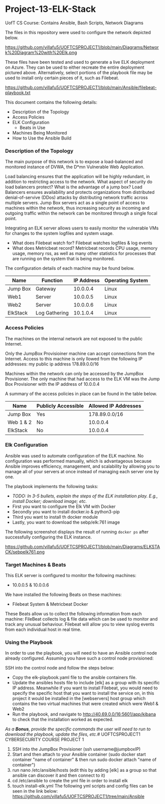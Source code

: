 # Project-13-ELK-Stack
UofT CS Course: Contains Ansible, Bash Scripts, Network Diagrams 

The files in this repository were used to configure the network depicted below.

https://github.com/villafu5/UOFTCSPROJECT1/blob/main/Diagrams/Network%20Diagram%20with%20Elk.png

These files have been tested and used to generate a live ELK deployment on Azure. They can be used to either recreate the entire deployment pictured above. Alternatively, select portions of the playbook file may be used to install only certain pieces of it, such as Filebeat.

  https://github.com/villafu5/UOFTCSPROJECT1/blob/main/Ansible/filebeat-playbook.txt

This document contains the following details:
- Description of the Topology
- Access Policies
- ELK Configuration
  - Beats in Use
- Machines Being Monitored
- How to Use the Ansible Build


### Description of the Topology

The main purpose of this network is to expose a load-balanced and monitored instance of DVWA, the D*mn Vulnerable Web Application.

Load balancing ensures that the application will be highly redundant, in addition to restricting access to the network.
What aspect of security do load balancers protect? What is the advantage of a jump box?
Load Balancers ensures availability and protects organizations from distributed denial-of-servive (DDos) attacks by distributing network traffic across multiple servers. Jump Box servers act as a single point of access to machines within the network, thus increasing security as incoming and outgoing traffic within the network can be monitored through a single focal point.

Integrating an ELK server allows users to easily monitor the vulnerable VMs for changes to the system logfiles and system usage.

- What does Filebeat watch for? 
Filebeat watches logfiles & log events 
- What does Metricbeat record? 
Metricbeat records CPU usage, memory usage, memory rss, as well as many other statistics for processes that are running on the system that is being monitored.

The configuration details of each machine may be found below.

| Name     | Function    | IP Address | Operating System |
|----------|-------------|------------|------------------|
| Jump Box | Gateway     | 10.0.0.4   | Linux            |
| Web1     | Server      | 10.0.0.5   | Linux            |
| Web2     | Server      | 10.0.0.6   | Linux            |
| ElkStack |Log Gathering| 10.1.0.4   | Linux            |

### Access Policies

The machines on the internal network are not exposed to the public Internet. 

Only the JumpBox Provisioiner machine can accept connections from the Internet. Access to this machine is only llowed from the following IP addresses: my public ip address 178.89.0.0/16

Machines within the network can only be accessed by the JumpBox Provisioner.
The only machine that had access to the ELK VM was the Jump Box Provisioner with the IP address of 10.0.0.4

A summary of the access policies in place can be found in the table below.

| Name     | Publicly Accessible | Allowed IP Addresses |
|----------|---------------------|----------------------|
| Jump Box | Yes                 | 178.89.0.0/16        |
| Web 1 & 2| No                  | 10.0.0.4             |
| ElkStack | No                  | 10.0.0.4             |

### Elk Configuration

Ansible was used to automate configuration of the ELK machine. No configuration was performed manually, which is advantageous because Ansible improves efficiency, management, and scalability by allowing you to manage all of your servers at once instead of managing each server one by one.

The playbook implements the following tasks:
- _TODO: In 3-5 bullets, explain the steps of the ELK installation play. E.g., install Docker; download image; etc._
- First you want to configure the Elk VM with Docker
- Secondly you want to install docker.io & python3-pip
- Third you want to install th docker module
- Lastly, you want to download the sebp/elk:761 image 

The following screenshot displays the result of running `docker ps` after successfully configuring the ELK instance.

https://github.com/villafu5/UOFTCSPROJECT1/blob/main/Diagrams/ELKSTACK/sebpelk761.png

### Target Machines & Beats
This ELK server is configured to monitor the following machines:
- 10.0.0.5 & 10.0.0.6

We have installed the following Beats on these machines:
- Filebeat System & Metricbeat Docker

These Beats allow us to collect the following information from each machine:
FileBeat collects log & file data which can be used to monitor and track any unusual behaviour. Filebeat will allow you to view syslog events from each individual host in real time.


### Using the Playbook
In order to use the playbook, you will need to have an Ansible control node already configured. Assuming you have such a control node provisioned: 

SSH into the control node and follow the steps below:

- Copy the elk-playbook.yaml file to the ansible containers file.
- Update the ansibles hosts file to include [elk] as a group with its specific IP address. Meanwhile if you want to install Filebeat, you would need to specify the specific host that you want to install the service on, in this project it would be installed in the [webservers] host group which contains the two virtual machines that were created which were Web1 & Web2
- Run the playbook, and navigate to http://40.69.0.0/16:5601/app/kibana to check that the installation worked as expected.

_As a **Bonus**, provide the specific commands the user will need to run to download the playbook, update the files, etc._# UOFTCSPROJECT1
CYBERSECURITY COURSE PROJECT 1
1. SSH into the JumpBox Provisioner (ssh username@jumpboxIP)
2. Start and then attach to your Ansible container (sudo docker start container "name of container" & then run sudo docker attach "name of container")
3. run nano /etc/ansible/hosts (edit this by adding [elk] as a group so that ansible can discover it and then connect to it)
4. cd /etc/ansible to create the yml file in order to install elk
5. touch install-elk.yml
The following yml scripts and config files can be seen in the link below: 
https://github.com/villafu5/UOFTCSPROJECT1/tree/main/Ansible